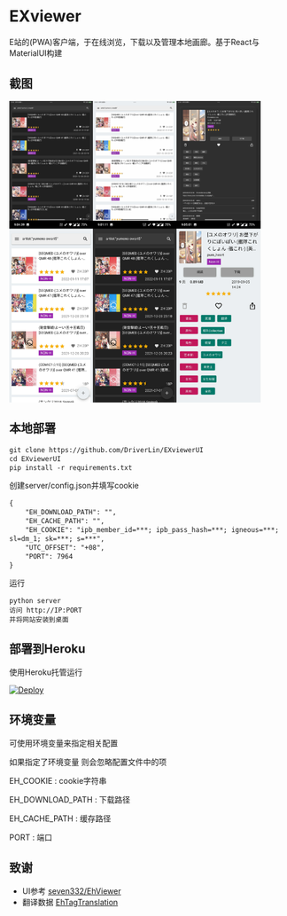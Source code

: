 # EXviewer

E站的(PWA)客户端，于在线浏览，下载以及管理本地画廊。基于React与MaterialUI构建
## 截图

<div style="display: flex;">
<img src="https://raw.githubusercontent.com/DriverLin/EXviewerUI/master/Screenshot/IMG_0006.jpg" width="30%" title="home"/>
<img src="https://raw.githubusercontent.com/DriverLin/EXviewerUI/master/Screenshot/IMG_0012.jpg" width="30%" title="home" />
<img src="https://raw.githubusercontent.com/DriverLin/EXviewerUI/master/Screenshot/IMG_0007.jpg" width="30%" title="home" />
</div>
<div style="display: flex;">
<img src="https://raw.githubusercontent.com/DriverLin/EXviewerUI/master/Screenshot/Screenshot_20220613-210439.jpg" width="30%" title="home" />
<img src="https://raw.githubusercontent.com/DriverLin/EXviewerUI/master/Screenshot/Screenshot_20220613-210111.jpg" width="30%" title="detail"/>
<img src="https://raw.githubusercontent.com/DriverLin/EXviewerUI/master/Screenshot/Screenshot_20220613-210501.jpg" width="30%" title="detail"/>
</div>

## 本地部署

```
git clone https://github.com/DriverLin/EXviewerUI
cd EXviewerUI
pip install -r requirements.txt
```
创建server/config.json并填写cookie
```
{
    "EH_DOWNLOAD_PATH": "",
    "EH_CACHE_PATH": "",
    "EH_COOKIE": "ipb_member_id=***; ipb_pass_hash=***; igneous=***; sl=dm_1; sk=***; s=***",
    "UTC_OFFSET": "+08",
    "PORT": 7964
}
```
运行
```
python server 
访问 http://IP:PORT 
并将网站安装到桌面
```

## 部署到Heroku
使用Heroku托管运行

[![Deploy](https://www.herokucdn.com/deploy/button.png)](https://dashboard.heroku.com/new?template=https://github.com/DriverLin/EXviewerUI) 

## 环境变量

可使用环境变量来指定相关配置

如果指定了环境变量 则会忽略配置文件中的项

EH_COOKIE : cookie字符串

EH_DOWNLOAD_PATH : 下载路径

EH_CACHE_PATH : 缓存路径

PORT : 端口

## 致谢

- UI参考 [seven332/EhViewer](https://github.com/seven332/EhViewer)
- 翻译数据 [EhTagTranslation](https://github.com/EhTagTranslation/Database)

